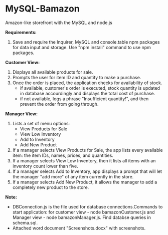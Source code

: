 # MySQL-Bamazon
Amazon-like storefront with the MySQL and node.js

**Requirements:** 
1. Save and require the Inquirer, MySQL and console.table npm packages for data input and storage. Use "npm install" command to use npm packages.

**Customer View:**
1. Displays all available products for sale.
2. Prompts the user for item ID and quantity to make a purchase.
3. Once the order is placed, the application checks for availability of stock.
    * if available, customer's order is executed, stock quantity is updated in database accourdingly and displays    the total cost of purchase.
    * if not available, logs a phrase "Insufficient quantity!", and then prevent the order from going through.
    
**Manager View:**
1. Lists a set of menu options:
    * View Products for Sale
    * View Low Inventory
    * Add to Inventory
    * Add New Product
2. If a manager selects View Products for Sale, the app lists every available item: the item IDs, names, prices,      and quantities.
3. If a manager selects View Low Inventory, then it lists all items with an inventory count lower than five.
4. If a manager selects Add to Inventory, app displays a prompt that will let the manager "add more" of any item      currently in the store.
5. If a manager selects Add New Product, it allows the manager to add a completely new product to the store.

**Note:** 
* DBConnection.js is the file used for database connections.Commands to start application: for customer view - node bamazonCustomer.js and   Manager view - node bamazonManager.js. Find databse queries in schema.sql.
* Attached word document "Screenshots.docx" with screenshots.
